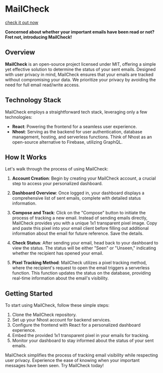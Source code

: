 # MailCheck

[check it out now](mail-check-3.vercel.app)

**Concerned about whether your important emails have been read or not? Fret not, introducing MailCheck!**

## Overview

**MailCheck** is an open-source project licensed under MIT, offering a simple yet effective solution to determine the status of your sent emails. Designed with user privacy in mind, MailCheck ensures that your emails are tracked without compromising your data. We prioritize your privacy by avoiding the need for full email read/write access.

## Technology Stack

MailCheck employs a straightforward tech stack, leveraging only a few technologies:

- **React**: Powering the frontend for a seamless user experience.
- **Nhost**: Serving as the backend for user authentication, database management, hosting, and serverless functions. Think of Nhost as an open-source alternative to Firebase, utilizing GraphQL.

## How It Works

Let's walk through the process of using MailCheck:

1. **Account Creation**: Begin by creating your MailCheck account, a crucial step to access your personalized dashboard.

2. **Dashboard Overview**: Once logged in, your dashboard displays a comprehensive list of sent emails, complete with detailed status information.

3. **Compose and Track**: Click on the "Compose" button to initiate the process of tracking a new email. Instead of sending emails directly, MailCheck provides you with a unique 1x1 transparent pixel image. Copy and paste this pixel into your email client before filling out additional information about the email for future reference. Save the details.

4. **Check Status**: After sending your email, head back to your dashboard to view the status. The status will be either "Seen" or "Unseen," indicating whether the recipient has opened your email.

5. **Pixel Tracking Method**: MailCheck utilizes a pixel tracking method, where the recipient's request to open the email triggers a serverless function. This function updates the status on the database, providing real-time information about the email's visibility.

## Getting Started

To start using MailCheck, follow these simple steps:

1. Clone the MailCheck repository.
2. Set up your Nhost account for backend services.
3. Configure the frontend with React for a personalized dashboard experience.
4. Embed the provided 1x1 transparent pixel in your emails for tracking.
5. Monitor your dashboard to stay informed about the status of your sent emails.

MailCheck simplifies the process of tracking email visibility while respecting user privacy. Experience the ease of knowing when your important messages have been seen. Try MailCheck today!
